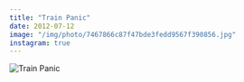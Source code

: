 ```yaml
---
title: "Train Panic"
date: 2012-07-12
image: "/img/photo/7467866c87f47bde3fedd9567f390856.jpg"
instagram: true
---
```


![Train Panic](/img/photo/7467866c87f47bde3fedd9567f390856.jpg)

